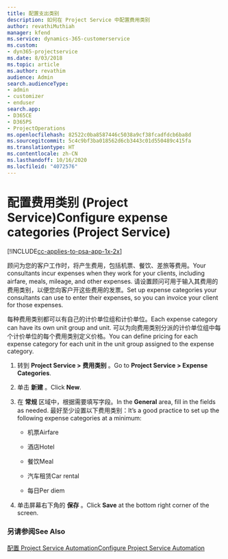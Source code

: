 ```yaml
---
title: 配置支出类别
description: 如何在 Project Service 中配置费用类别
author: revathiMuthiah
manager: kfend
ms.service: dynamics-365-customerservice
ms.custom:
- dyn365-projectservice
ms.date: 8/03/2018
ms.topic: article
ms.author: revathim
audience: Admin
search.audienceType:
- admin
- customizer
- enduser
search.app:
- D365CE
- D365PS
- ProjectOperations
ms.openlocfilehash: 82522c0ba8587446c5038a9cf38fcadfdcb6ba8d
ms.sourcegitcommit: 5c4c9bf3ba018562d6cb3443c01d550489c415fa
ms.translationtype: HT
ms.contentlocale: zh-CN
ms.lasthandoff: 10/16/2020
ms.locfileid: "4072576"
---
```

# <a name="configure-expense-categories-project-service"></a><span data-ttu-id="33d08-103">配置费用类别 (Project Service)</span><span class="sxs-lookup"><span data-stu-id="33d08-103">Configure expense categories (Project Service)</span></span>

[!INCLUDE[cc-applies-to-psa-app-1x-2x](../includes/cc-applies-to-psa-app-1x-2x.md)]

<span data-ttu-id="33d08-104">顾问为您的客户工作时，将产生费用，包括机票、餐饮、差旅等费用。</span><span class="sxs-lookup"><span data-stu-id="33d08-104">Your consultants incur expenses when they work for your clients, including airfare, meals, mileage, and other expenses.</span></span> <span data-ttu-id="33d08-105">请设置顾问可用于输入其费用的费用类别，以便您向客户开这些费用的发票。</span><span class="sxs-lookup"><span data-stu-id="33d08-105">Set up expense categories your consultants can use to enter their expenses, so you can invoice your client for those expenses.</span></span>  
  
<span data-ttu-id="33d08-106">每种费用类别都可以有自己的计价单位组和计价单位。</span><span class="sxs-lookup"><span data-stu-id="33d08-106">Each expense category can have its own unit group and unit.</span></span> <span data-ttu-id="33d08-107">可以为向费用类别分派的计价单位组中每个计价单位的每个费用类别定义价格。</span><span class="sxs-lookup"><span data-stu-id="33d08-107">You can define pricing for each expense category for each unit in the unit group assigned to the expense category.</span></span>  
  
1.  <span data-ttu-id="33d08-108">转到 **Project Service > 费用类别** 。</span><span class="sxs-lookup"><span data-stu-id="33d08-108">Go to **Project Service > Expense Categories**.</span></span>  
  
2.  <span data-ttu-id="33d08-109">单击 **新建** 。</span><span class="sxs-lookup"><span data-stu-id="33d08-109">Click **New**.</span></span>  
  
3.  <span data-ttu-id="33d08-110">在 **常规** 区域中，根据需要填写字段。</span><span class="sxs-lookup"><span data-stu-id="33d08-110">In the **General** area, fill in the fields as needed.</span></span> <span data-ttu-id="33d08-111">最好至少设置以下费用类别：</span><span class="sxs-lookup"><span data-stu-id="33d08-111">It’s a good practice to set up the following expense categories at a minimum:</span></span>  
  
    -   <span data-ttu-id="33d08-112">机票</span><span class="sxs-lookup"><span data-stu-id="33d08-112">Airfare</span></span>  
  
    -   <span data-ttu-id="33d08-113">酒店</span><span class="sxs-lookup"><span data-stu-id="33d08-113">Hotel</span></span>  
  
    -   <span data-ttu-id="33d08-114">餐饮</span><span class="sxs-lookup"><span data-stu-id="33d08-114">Meal</span></span>  
  
    -   <span data-ttu-id="33d08-115">汽车租赁</span><span class="sxs-lookup"><span data-stu-id="33d08-115">Car rental</span></span>  
  
    -   <span data-ttu-id="33d08-116">每日</span><span class="sxs-lookup"><span data-stu-id="33d08-116">Per diem</span></span>  
  
4.  <span data-ttu-id="33d08-117">单击屏幕右下角的 **保存** 。</span><span class="sxs-lookup"><span data-stu-id="33d08-117">Click **Save** at the bottom right corner of the screen.</span></span>  
  
### <a name="see-also"></a><span data-ttu-id="33d08-118">另请参阅</span><span class="sxs-lookup"><span data-stu-id="33d08-118">See Also</span></span>  
 [<span data-ttu-id="33d08-119">配置 Project Service Automation</span><span class="sxs-lookup"><span data-stu-id="33d08-119">Configure Project Service Automation</span></span>](../psa/configure.md)
